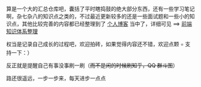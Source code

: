 算是一个大的汇总仓库吧，囊括了平时瞎捣鼓的绝大部分东西，还有一些学习笔记啊，杂七杂八的知识点之类的，不过最近更新较多的还是一些面试题和一些小的知识点，其他比较完善的内容都已经整理到了 [个人博客](https://heptaluan.github.io/) 当中了，详细可见 ==> [前端知识体系整理](https://heptaluan.github.io/target/)

权当是记录自己成长的过程吧，欢迎拍砖，如果觉得内容还不错，欢迎点颗 `⭐` 支持一下：）

反正就是提醒自己有事没事刷一刷（~~而不是闲的时候刷知乎，QQ 群斗图~~）

路还很遥远，一步一步来，每天进步一点点
